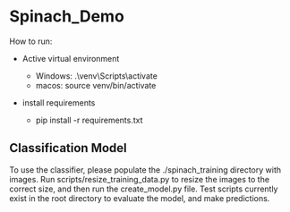 # Spinach_Demo

How to run:
 - Active virtual environment
    - Windows: .\venv\Scripts\activate
    - macos: source venv/bin/activate

 - install requirements
    - pip install -r requirements.txt

## Classification Model
To use the classifier, please populate the ./spinach_training directory with images. Run scripts/resize_training_data.py to resize the images to the correct size, and then run the create_model.py file. Test scripts currently exist in the root directory to evaluate the model, and make predictions.